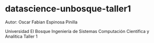 # datascience-unbosque-taller1
Autor: Oscar Fabian Espinosa Pinilla

Universidad El Bosque
Ingeniería de Sistemas
Computación Científica y Analítica
Taller 1
